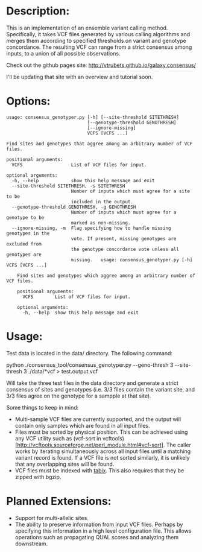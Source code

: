 Description:
==============================

This is an implementation of an ensemble variant calling method. Specifically, it takes VCF files generated by various calling algorithms and merges them according to specified thresholds on variant and genotype concordance. The resulting VCF can range from a strict consensus among inputs, to a union of all possible observations.


Check out the github pages site: http://vtrubets.github.io/galaxy.consensus/

I'll be updating that site with an overview and tutorial soon.


Options:
==============================

    usage: consensus_genotyper.py [-h] [--site-threshold SITETHRESH]
                                  [--genotype-threshold GENOTHRESH]
                                  [--ignore-missing]
                                  VCFS [VCFS ...]

    Find sites and genotypes that aggree among an arbitrary number of VCF files.

    positional arguments:
      VCFS                  List of VCF files for input.

    optional arguments:
      -h, --help            show this help message and exit
      --site-threshold SITETHRESH, -s SITETHRESH
                            Number of inputs which must agree for a site to be
                            included in the output.
      --genotype-threshold GENOTHRESH, -g GENOTHRESH
                            Number of inputs which must agree for a genotype to be
                            marked as non-missing.
      --ignore-missing, -m  Flag specifying how to handle missing genotypes in the
                            vote. If present, missing genotypes are excluded from
                            the genotype concordance vote unless all genotypes are
                            missing.   usage: consensus_genotyper.py [-h] VCFS [VCFS ...]

        Find sites and genotypes which aggree among an arbitrary number of VCF files.
        
        positional arguments:
          VCFS        List of VCF files for input.

        optional arguments:
          -h, --help  show this help message and exit



Usage:
==============================

Test data is located in the data/ directory. The following command:

python ./consensus_tool/consensus_genotyper.py --geno-thresh 3 --site-thresh 3 ./data/*vcf > test.output.vcf

Will take the three test files in the data directory and generate a strict consensus of sites and genotypes (i.e. 3/3 files contain the variant site, and 3/3 files agree on the genotype for a sampple at that site).

Some things to keep in mind: 
* Multi-sample VCF files are currently supported, and the output will contain only samples which are found in all input files.
* Files must be sorted by physical position. This can be achieved using any VCF utility such as (vcf-sort in vcftools)[http://vcftools.sourceforge.net/perl_module.html#vcf-sort]. The caller works by iterating simultaneously across all input files until a matching variant record is found. If a VCF file is not sorted similarly, it is unlikely that any overlapping sites will be found.
* VCF files must be indexed with [tabix](http://samtools.sourceforge.net/tabix.shtml). This also requires that they be zipped with bgzip.

Planned Extensions:
===================
* Support for multi-allelic sites.
* The ability to preserve information from input VCF files. Perhaps by specifying this information in a high level configuration file. This allows operations such as propagating QUAL scores and analyzing them downstream.

